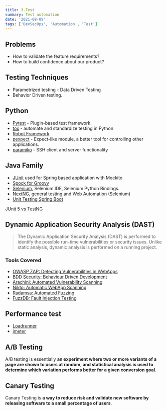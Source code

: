 ```yaml
---
title: 3.Test
summary: Test automation
date: '2021-08-09'
tags: ['DevSecOps', 'Automation', 'Test']
---
```


## Problems

- How to validate the feature requirements?
- How to build confidence about our product?

## Testing Techniques

- Parametrized testing - Data Driven Testing
- Behavior Driven testing.

## Python

- [Pytest](https://github.com/pytest-dev/pytest) - Plugin-based test framework.
- [tox](https://tox.readthedocs.io/en/latest/) - automate and standardize testing in Python
- [Robot Framework](https://robotframework.org/)
- [pexpect](https://github.com/pexpect/pexpect) - Expect-like module, a better tool for controlling other applications.
- [paramiko](https://github.com/paramiko/paramiko) - SSH client and server functionality

## Java Family

- [JUnit](https://junit.org/junit5/) used for Spring based application with Mockito
- [Spock for Groovy](https://spockframework.org/)
- [Selenium](https://github.com/SeleniumHQ/selenium), Selenium IDE, Selenium Python Bindings.
- [NextNG](https://github.com/cbeust/testng), general testing and Web Automation (Selenium)
- [Unit Testing Spring Boot](https://reflectoring.io/unit-testing-spring-boot/)

[JUnit 5 vs TestNG](https://stackoverflow.com/questions/38273479/junit-5-vs-testng)

## Dynamic Application Security Analysis (DAST)
>
> The Dynamic Application Security Analysis (DAST) is performed to identify the possible run-time vulnerabilities or security issues. Unlike static analysis, dynamic analysis is performed on a running project.

### Tools Covered

- [OWASP ZAP: Detecting Vulnerabilities in WebApps](https://github.com/zaproxy/zaproxy)
- [BDD Security: Behaviour Driven Development](https://github.com/iriusrisk/bdd-security)
- [Arachini: Automated Vulnerability Scanning](https://github.com/Arachni/arachni)
- [Nikto: Automatic WebApp Scanning](https://github.com/sullo/nikto)
- [Radamsa: Automated Fuzzing](https://gitlab.com/akihe/radamsa)
- [FuzzDB: Fault Injection Testing](https://github.com/fuzzdb-project/fuzzdb)

## Performance test

- [Loadrunner](https://www.microfocus.com/en-us/products/loadrunner-professional/overview)
- [jmeter](https://jmeter.apache.org/)

## A/B Testing

A/B testing is essentially **an experiment where two or more variants of a page are shown to users at random, and statistical analysis is used to determine which variation performs better for a given conversion goal**.

## Canary Testing

Canary Testing is **a way to reduce risk and validate new software by releasing software to a small percentage of users**.
